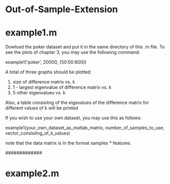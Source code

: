 # Out-of-Sample-Extension

# example1.m

Dowload the poker dataset and put it in the same directory of this .m file.
To see the plots of chapter 3, you may use the following command:

example1('poker', 20000, [50:50:800])

A total of three graphs should be plotted:
1. size of difference matrix vs. k
2. 1 - largest eigenvalue of difference matrix vs. k
3. 5 other eigenvalues vs. k

Also, a table consisitng of the eigevalues of the difference matrix for different values of k will be printed

If you wish to use your own dataset, you may use this as follows:

example1(your_own_dataset_as_matlab_matrix, number_of_samples_to_use, vector_consisitng_of_k_values)

note that the data matrix is in the format samples * features.


#############

# example2.m
